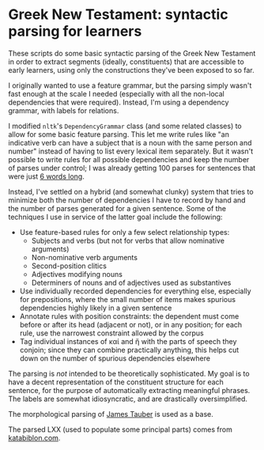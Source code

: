 # Greek New Testament: syntactic parsing for learners

These scripts do some basic syntactic parsing of the Greek New Testament in order to extract segments (ideally, constituents) that are accessible to early learners, using only the constructions they've been exposed to so far.

I originally wanted to use a feature grammar, but the parsing simply wasn't fast enough at the scale I needed (especially with all the non-local dependencies that were required).  Instead, I'm using a dependency grammar, with labels for relations.

I modified `nltk`'s `DependencyGrammar` class (and some related classes) to allow for some basic feature parsing.  This let me write rules like "an indicative verb can have a subject that is a noun with the same person and number" instead of having to list every lexical item separately.  But it wasn't possible to write rules for all possible dependencies and keep the number of parses under control; I was already getting 100 parses for sentences that were just [6 words long](https://www.youtube.com/watch?v=do5vXn_Rap4).

Instead, I've settled on a hybrid (and somewhat clunky) system that tries to minimize both the number of dependencies I have to record by hand and the number of parses generated for a given sentence.  Some of the techniques I use in service of the latter goal include the following:

- Use feature-based rules for only a few select relationship types:
  - Subjects and verbs (but not for verbs that allow nominative arguments)
  - Non-nominative verb arguments
  - Second-position clitics
  - Adjectives modifying nouns
  - Determiners of nouns and of adjectives used as substantives
- Use individually recorded dependencies for everything else, especially for prepositions, where the small number of items makes spurious dependencies highly likely in a given sentence
- Annotate rules with position constraints: the dependent must come before or after its head (adjacent or not), or in any position; for each rule, use the narrowest constraint allowed by the corpus
- Tag individual instances of καί and ἤ with the parts of speech they conjoin; since they can combine practically anything, this helps cut down on the number of spurious dependencies elsewhere

The parsing is _not_ intended to be theoretically sophisticated.  My goal is to have a decent representation of the constituent structure for each sentence, for the purpose of automatically extracting meaningful phrases.  The labels are somewhat idiosyncratic, and are drastically oversimplified.

The morphological parsing of [James Tauber](https://github.com/morphgnt/sblgnt) is used as a base.

The parsed LXX (used to populate some principal parts) comes from [katabiblon.com](https://en.katabiblon.com/us/index.php?text=LXX).
